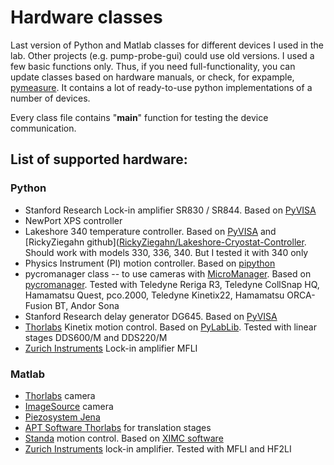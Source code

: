 # Hardware classes
 Last version of Python and Matlab classes for different devices I used in the lab. Other projects (e.g. pump-probe-gui) could use old versions. I used a few basic functions only. Thus, if you need full-functionality, you can update classes based on hardware manuals, or check, for expample, [pymeasure](https://pymeasure.readthedocs.io/en/latest/index.html). It contains a lot of ready-to-use python implementations of a number of devices.

Every class file contains "__main__" function for testing the device communication.

## List of supported hardware:
### Python
- Stanford Research Lock-in amplifier SR830 / SR844. Based on [PyVISA](https://pyvisa.readthedocs.io/en/latest/#)
- NewPort XPS controller
- Lakeshore 340 temperature controller. Based on [PyVISA](https://pyvisa.readthedocs.io/en/latest/#) and [RickyZiegahn github]([RickyZiegahn/Lakeshore-Cryostat-Controller](https://github.com/RickyZiegahn/Lakeshore-Cryostat-Controller). Should work with models 330, 336, 340. But I tested it with 340 only
- Physics Instrument (PI) motion controller. Based on [pipython](https://pipython.physikinstrumente.com/)
- pycromanager class -- to use cameras with [MicroManager](https://micro-manager.org/). Based on [pycromanager](https://pycro-manager.readthedocs.io/en/latest/index.html). Tested with Teledyne Reriga R3, Teledyne CollSnap HQ, Hamamatsu Quest, pco.2000, Teledyne Kinetix22, Hamamatsu ORCA-Fusion BT, Andor Sona
- Stanford Research delay generator DG645. Based on [PyVISA](https://pyvisa.readthedocs.io/en/latest/#)
- [Thorlabs](https://www.thorlabs.de/) Kinetix motion control. Based on [PyLabLib](https://pylablib.readthedocs.io/en/latest/). Tested with linear stages DDS600/M and DDS220/M
- [Zurich Instruments](https://www.zhinst.com/) Lock-in amplifier MFLI

### Matlab
- [Thorlabs](https://www.thorlabs.de/) camera
- [ImageSource](https://www.theimagingsource.com/en-us/) camera
- [Piezosystem Jena](https://www.piezosystem.com/)
- [APT Software Thorlabs](https://www.thorlabs.com/newgrouppage9.cfm?objectgroup_id=9019) for translation stages
- [Standa](https://www.standa.lt/) motion control. Based on [XIMC software](https://files.xisupport.com/Software.en.html)
- [Zurich Instruments](https://www.zhinst.com/) lock-in amplifier. Tested with MFLI and HF2LI
